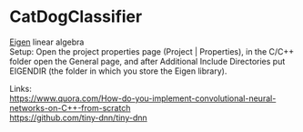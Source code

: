 # CatDogClassifier

[Eigen](http://eigen.tuxfamily.org/index.php?title=Main_Page) linear algebra \
Setup: Open the project properties page (Project | Properties), in the C/C++ folder open the General page, and after Additional Include Directories put EIGENDIR (the folder in which you store the Eigen library). 

Links: \
https://www.quora.com/How-do-you-implement-convolutional-neural-networks-on-C++-from-scratch \
https://github.com/tiny-dnn/tiny-dnn 
